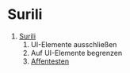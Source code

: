 Surili
======

1. [Surili](surili/)
     1. UI-Elemente ausschließen
     1. Auf UI-Elemente begrenzen
     1. [Affentesten](affentesten.md)

